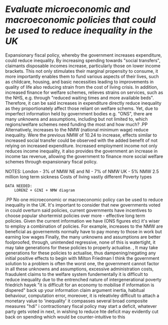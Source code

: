 # _Evaluate microeconomic and macroeconomic policies that could be used to reduce inequality in the UK_

Expansionary fiscal policy, whereby the government increases expenditure, could reduce inequality. By increasing spending towards "social transfers", claimants disposable incomes increase, particularly those on lower income brackets. This not only stimulates their marginal propensity to consume, it more importantly enables them to fund various aspects of their lives, such as childcare, housing, and basic necessities leading to improvements in quality of life also reducing strain from the cost of living crisis. In addition, increased finance for welfare schemes, relieves strains on services, such as the NHS, e.g. through "reduced waiting times and more available beds". Therefore, it can be said increases in expenditure directly reduce inequality as they proportionately affect those reliant on welfare schems. Yet, due to imperfect information held by government bodies e.g. "ONS", there are many unknowns and assumptions, including but not limited to, which regions/welfare schemes need funding the most and how much?
.PP
Alternatively, increases to the NMW (national minimum wage) reduce inequality. Were the previous NMW of 10.24 to increase, effects similar to increased social transfer could be observed with the added benefit of not relying on increased expenditure. Increased employment income not only reduces income inequality, it also provides the government an increase in income tax revenue, allowing the government to finance more social welfare schemes through expansionary fiscal policy.

NOTES:
    London - 3% of NMW
    NE and NI - 7% of NMW
    UK - 5% NMW
    2.5 million long term sickness
    Costs of living vastly different
    Poverty types
    
    DATA NEEDED:
        LORENZ + GINI + NMW diagram
.PP
No one microeconomic or macroeconomic policy can be used to reduce inequality in the UK. It's important to consider that new governments voted in could overturn said policies, current governments have incentives to choose popular shortermist policies over more - effective long term policies. Given the current information we have (ONS figures etc) it's wiser to employ a combination of policies. For example, increases to the NMW are beneficial as governemnts normally have to pay money to those in work but earning low wages Finally, the many unknowns and assumptions are better foolproofed, through, unintended regressive, none of this is watertight, it may take generations for these policies to properly actualise.
, It may take generations for these policies to actualise,  thus dampening/negating any initial positive effects to begin with
Milton Friedman I think the government solution to a problem is often the worst one, the government cannot factor in all these unknowns and assumptions, excessive administration costs, fraudulent claims to the welfare system
fundementally it is difficult to reduce inequality due to the entrenched nature of intergenerational poverty
friedrich hayek "it is difficult for an economy to mobilise if information is dispered" back up your information claim argument
inertia, habitual behaviour, computation error, moreover, it is releativley difficult to attach a monetary value to 'inequality' it compasses several broad composite measures "hdi"
 i  contractionary fiscal policy may start a deficit, whatever party gets voted in next, in wishing to reduce hte deficit may evidently cut back on spending which would be counter-intuitive to this

